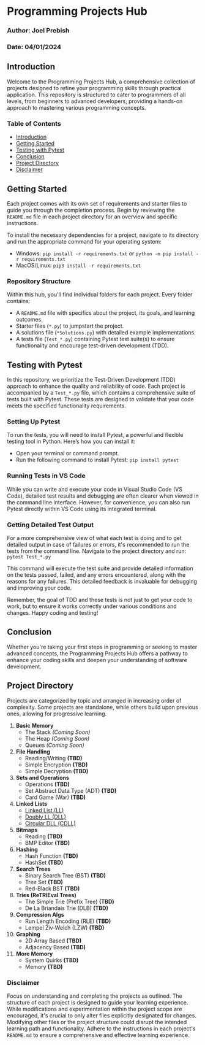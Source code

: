 # Programming Projects Hub

### Author: Joel Prebish
### Date: 04/01/2024

## Introduction

Welcome to the Programming Projects Hub, a comprehensive collection of projects designed to refine your programming skills through practical application. This repository is structured to cater to programmers of all levels, from beginners to advanced developers, providing a hands-on approach to mastering various programming concepts.

### Table of Contents

- [Introduction](#introduction)
- [Getting Started](#getting-started)
- [Testing with Pytest](#testing-with-pytest)
- [Conclusion](#conclusion)
- [Project Directory](#project-directory)
- [Disclaimer](#disclaimer)

## Getting Started

Each project comes with its own set of requirements and starter files to guide you through the completion process. Begin by reviewing the `README.md` file in each project directory for an overview and specific instructions.

To install the necessary dependencies for a project, navigate to its directory and run the appropriate command for your operating system:

- Windows: `pip install -r requirements.txt` or `python -m pip install -r requirements.txt`
- MacOS/Linux: `pip3 install -r requirements.txt`

### Repository Structure

Within this hub, you'll find individual folders for each project. Every folder contains:
- A `README.md` file with specifics about the project, its goals, and learning outcomes.
- Starter files (`*.py`) to jumpstart the project.
- A solutions file (`*Solutions.py`) with detailed example implementations.
- A tests file (`Test_*.py`) containing Pytest test suite(s) to ensure functionality and encourage test-driven development (TDD).

## Testing with Pytest

In this repository, we prioritize the Test-Driven Development (TDD) approach to enhance the quality and reliability of code. Each project is accompanied by a `Test_*.py` file, which contains a comprehensive suite of tests built with Pytest. These tests are designed to validate that your code meets the specified functionality requirements.

### Setting Up Pytest

To run the tests, you will need to install Pytest, a powerful and flexible testing tool in Python. Here’s how you can install it:

- Open your terminal or command prompt.
- Run the following command to install Pytest: `pip install pytest`

### Running Tests in VS Code

While you can write and execute your code in Visual Studio Code (VS Code), detailed test results and debugging are often clearer when viewed in the command line interface. However, for convenience, you can also run Pytest directly within VS Code using its integrated terminal.

### Getting Detailed Test Output

For a more comprehensive view of what each test is doing and to get detailed output in case of failures or errors, it's recommended to run the tests from the command line. Navigate to the project directory and run: `pytest Test_*.py`

This command will execute the test suite and provide detailed information on the tests passed, failed, and any errors encountered, along with the reasons for any failures. This detailed feedback is invaluable for debugging and improving your code.

Remember, the goal of TDD and these tests is not just to get your code to work, but to ensure it works correctly under various conditions and changes. Happy coding and testing!

## Conclusion

Whether you're taking your first steps in programming or seeking to master advanced concepts, the Programming Projects Hub offers a pathway to enhance your coding skills and deepen your understanding of software development.

## Project Directory

Projects are categorized by topic and arranged in increasing order of complexity. Some projects are standalone, while others build upon previous ones, allowing for progressive learning.

1. **Basic Memory**
    - The Stack _(Coming Soon)_
    - The Heap _(Coming Soon)_
    - Queues _(Coming Soon)_
2. **File Handling**
    - Reading/Writing **(TBD)**
    - Simple Encryption **(TBD)**
    - Simple Decryption **(TBD)**
3. **Sets and Operations**
    - Operations **(TBD)**
    - Set Abstract Data Type (ADT) **(TBD)**
    - Card Game (War) **(TBD)**
4. **Linked Lists**
    - [Linked List (LL)]()
    - [Doubly LL (DLL)]()
    - [Circular DLL (CDLL)]()
5. **Bitmaps**
    - Reading **(TBD)**
    - BMP Editor **(TBD)**
6. **Hashing**
    - Hash Function **(TBD)**
    - HashSet **(TBD)**
7. **Search Trees**
    - Binary Search Tree (BST) **(TBD)**
    - Tree Set **(TBD)**
    - Red-Black BST **(TBD)**
8. **Tries (ReTRIEval Trees)**
    - The Simple Trie (Prefix Tree) **(TBD)**
    - De La Briandais Trie (DLB) **(TBD)**
9. **Compression Algs**
    - Run Length Encoding (RLE) **(TBD)**
    - Lempel Ziv-Welch (LZW) **(TBD)**
10. **Graphing**
    - 2D Array Based **(TBD)**
    - Adjacency Based **(TBD)**
11. **More Memory**
    - System Quirks **(TBD)**
    - Memory **(TBD)**

### Disclaimer

Focus on understanding and completing the projects as outlined. The structure of each project is designed to guide your learning experience. While modifications and experimentation within the project scope are encouraged, it's crucial to only alter files explicitly designated for changes. Modifying other files or the project structure could disrupt the intended learning path and functionality. Adhere to the instructions in each project's `README.md` to ensure a comprehensive and effective learning experience.

